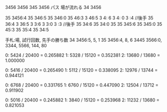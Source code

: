 3456 3456
345 3456 パス 場が流れる
34 3456

35 3456:4
    35 346:5
        35 346:0
            35 46:3
                3 46:5
                    3 4: 6
                        3 4: 0
                            3 :4 //後手
            35 36:4
                3 36:5
                    3 3:6
                        3 3:0
                            3 :3 //後手
            35 34:6
                35 34:0
                    35 
    35 345:6
        35 345:0
            35 45:3
            35 35:4
            35 34:5


手札:場, 試行回数, 先手の勝ち数
34 3456:5, 5, 1
35 3456:4, 8, 6
3445 3566:0,
3344, 5566, 144, 80


0: 5424 / 20400 = 0.265882
1: 5328 / 15120 = 0.352381
2: 13680 / 13680 = 1.000000

0: 5416 / 20400 = 0.265490
1: 5112 / 15120 = 0.338095
2: 12976 / 13744 = 0.944121

0: 6768 / 20400 = 0.331765
1: 6760 / 15120 = 0.447090
2: 12504 / 13712 = 0.911902

0: 5016 / 20400 = 0.245882
1: 3840 / 15120 = 0.253968
2: 11232 / 13680 = 0.821053